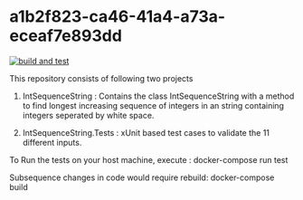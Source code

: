# a1b2f823-ca46-41a4-a73a-eceaf7e893dd

[![build and test](https://github.com/MustafaMunir/a1b2f823-ca46-41a4-a73a-eceaf7e893dd/actions/workflows/build-and-test.yml/badge.svg)](https://github.com/MustafaMunir/a1b2f823-ca46-41a4-a73a-eceaf7e893dd/actions/workflows/build-and-test.yml)

This repository consists of following two projects

 1. IntSequenceString : Contains the class IntSequenceString with a method to find longest increasing sequence of integers in an string containing integers seperated by white space.

 2. IntSequenceString.Tests : xUnit based test cases to validate the 11 different inputs.

To Run the tests on your host machine, execute :  docker-compose run test

Subsequence changes in code would require rebuild: docker-compose build

